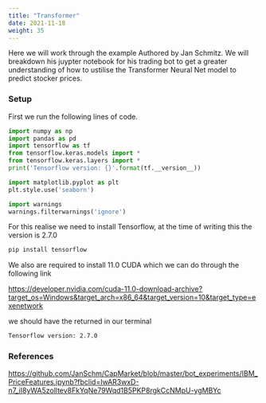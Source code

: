 ```yaml
---
title: "Transformer"
date: 2021-11-18
weight: 35
---
```


Here we will work through the example Authored by Jan Schmitz. We will breakdown his juypter notebook for his trading bot to get a greater understanding of how to ustilise
the Transformer Neural Net model to predict stocker prices.

### Setup

First we run the following lines of code.

```py
import numpy as np
import pandas as pd
import tensorflow as tf
from tensorflow.keras.models import *
from tensorflow.keras.layers import *
print('Tensorflow version: {}'.format(tf.__version__))

import matplotlib.pyplot as plt
plt.style.use('seaborn')

import warnings
warnings.filterwarnings('ignore')
```

For this realise we need to install Tensorflow, at the time of writing this the version is 2.7.0

```sh
pip install tensorflow
```

We also are required to install 11.0 CUDA which we can do through the following link

https://developer.nvidia.com/cuda-11.0-download-archive?target_os=Windows&target_arch=x86_64&target_version=10&target_type=exenetwork

we should have the returned in our terminal

```sh
Tensorflow version: 2.7.0
```

### References

https://github.com/JanSchm/CapMarket/blob/master/bot_experiments/IBM_PriceFeatures.ipynb?fbclid=IwAR3wxD-n7_iI8yWA5zolltev8FkYqNe79Wqd1B5PKP8rgkCcNMpU-ygMBYc
